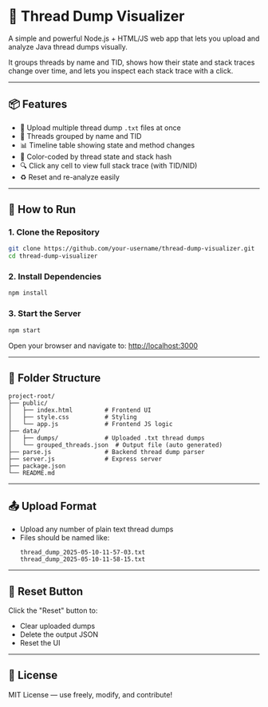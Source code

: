 # 🧵 Thread Dump Visualizer

A simple and powerful Node.js + HTML/JS web app that lets you upload and analyze Java thread dumps visually.

It groups threads by name and TID, shows how their state and stack traces change over time, and lets you inspect each stack trace with a click.

---

## 📦 Features

- 📁 Upload multiple thread dump `.txt` files at once
- 🧵 Threads grouped by name and TID
- 📊 Timeline table showing state and method changes
- 🎨 Color-coded by thread state and stack hash
- 🔍 Click any cell to view full stack trace (with TID/NID)
- ♻️ Reset and re-analyze easily

---

## 🚀 How to Run

### 1. Clone the Repository

```bash
git clone https://github.com/your-username/thread-dump-visualizer.git
cd thread-dump-visualizer
```

### 2. Install Dependencies

```bash
npm install
```

### 3. Start the Server

```bash
npm start
```

Open your browser and navigate to: [http://localhost:3000](http://localhost:3000)

---

## 📁 Folder Structure

```
project-root/
├── public/
│   ├── index.html         # Frontend UI
│   ├── style.css          # Styling
│   └── app.js             # Frontend JS logic
├── data/
│   ├── dumps/             # Uploaded .txt thread dumps
│   └── grouped_threads.json  # Output file (auto generated)
├── parse.js               # Backend thread dump parser
├── server.js              # Express server
├── package.json
└── README.md
```

---

## 📤 Upload Format

- Upload any number of plain text thread dumps
- Files should be named like:
  ```
  thread_dump_2025-05-10-11-57-03.txt
  thread_dump_2025-05-10-11-58-15.txt
  ```

---

## 🔄 Reset Button

Click the "Reset" button to:
- Clear uploaded dumps
- Delete the output JSON
- Reset the UI

---

## 📎 License

MIT License — use freely, modify, and contribute!
